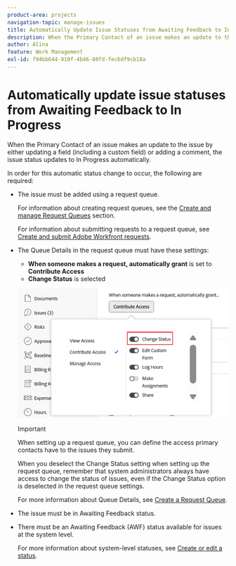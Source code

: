 ```yaml
---
product-area: projects
navigation-topic: manage-issues
title: Automatically Update Issue Statuses from Awaiting Feedback to In Progress
description: When the Primary Contact of an issue makes an update to the issue by either updating a field (including a custom field) or adding a comment, the issue status updates to In Progress automatically.
author: Alina
feature: Work Management
exl-id: f94bb644-910f-4b46-80fd-fecbdf9cb18a
---
```

# Automatically update issue statuses from Awaiting Feedback to In Progress

<!--Audited: 109/2025-->

When the Primary Contact of an issue makes an update to the issue by either updating a field (including a custom field) or adding a comment, the issue status updates to In Progress automatically.

In order for this automatic status change to occur, the following are required:

* The issue must be added using a request queue.

  For information about creating request queues, see the [Create and manage Request Queues](../../../manage-work/requests/create-and-manage-request-queues/create-manage-request-queues.md) section. 
  
  For information about submitting requests to a request queue, see [Create and submit Adobe Workfront requests](../../../manage-work/requests/create-requests/create-submit-requests.md).

* The Queue Details in the request queue must have these settings:  
  * **When someone makes a request, automatically grant** is set to **Contribute Access** 
  * **Change Status** is selected

  ![Queue Details give Contribute Access and Change Status is selected.](assets/queuedetails-contributeaccess-changestatus.png)

  >[!IMPORTANT]
  >
  >  When setting up a request queue, you can define the access primary contacts have to the issues they submit. 
  >
  >When you deselect the Change Status setting when setting up the request queue, remember that system administrators always have access to change the status of issues, even if the Change Status option is deselected in the request queue settings. 

  For more information about Queue Details, see [Create a Request Queue](../../../manage-work/requests/create-and-manage-request-queues/create-request-queue.md).

* The issue must be in Awaiting Feedback status.
* There must be an Awaiting Feedback (AWF) status available for issues at the system level.

  For more information about system-level statuses, see [Create or edit a status](../../../administration-and-setup/customize-workfront/creating-custom-status-and-priority-labels/create-or-edit-a-status.md).
